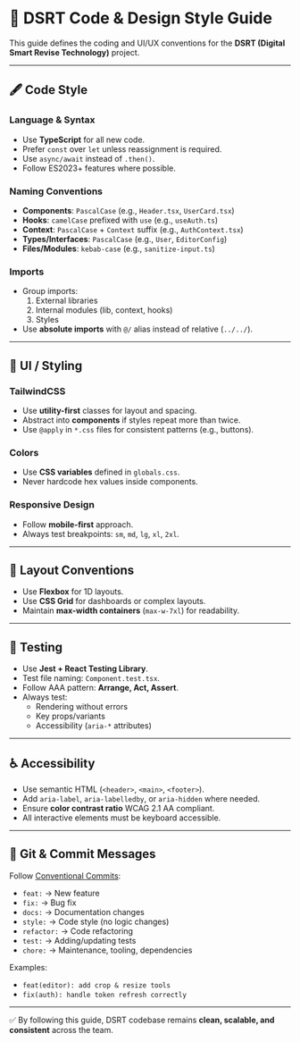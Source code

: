 # 🎨 DSRT Code & Design Style Guide

This guide defines the coding and UI/UX conventions for the **DSRT (Digital Smart Revise Technology)** project.

---

## 🖋️ Code Style

### Language & Syntax
- Use **TypeScript** for all new code.
- Prefer `const` over `let` unless reassignment is required.
- Use `async/await` instead of `.then()`.
- Follow ES2023+ features where possible.

### Naming Conventions
- **Components**: `PascalCase` (e.g., `Header.tsx`, `UserCard.tsx`)
- **Hooks**: `camelCase` prefixed with `use` (e.g., `useAuth.ts`)
- **Context**: `PascalCase` + `Context` suffix (e.g., `AuthContext.tsx`)
- **Types/Interfaces**: `PascalCase` (e.g., `User`, `EditorConfig`)
- **Files/Modules**: `kebab-case` (e.g., `sanitize-input.ts`)

### Imports
- Group imports:
  1. External libraries
  2. Internal modules (lib, context, hooks)
  3. Styles
- Use **absolute imports** with `@/` alias instead of relative (`../../`).

---

## 🎨 UI / Styling

### TailwindCSS
- Use **utility-first** classes for layout and spacing.
- Abstract into **components** if styles repeat more than twice.
- Use `@apply` in `*.css` files for consistent patterns (e.g., buttons).

### Colors
- Use **CSS variables** defined in `globals.css`.
- Never hardcode hex values inside components.

### Responsive Design
- Follow **mobile-first** approach.
- Always test breakpoints: `sm`, `md`, `lg`, `xl`, `2xl`.

---

## 📐 Layout Conventions
- Use **Flexbox** for 1D layouts.
- Use **CSS Grid** for dashboards or complex layouts.
- Maintain **max-width containers** (`max-w-7xl`) for readability.

---

## 🧪 Testing
- Use **Jest + React Testing Library**.
- Test file naming: `Component.test.tsx`.
- Follow AAA pattern: **Arrange, Act, Assert**.
- Always test:
  - Rendering without errors
  - Key props/variants
  - Accessibility (`aria-*` attributes)

---

## ♿ Accessibility
- Use semantic HTML (`<header>`, `<main>`, `<footer>`).
- Add `aria-label`, `aria-labelledby`, or `aria-hidden` where needed.
- Ensure **color contrast ratio** WCAG 2.1 AA compliant.
- All interactive elements must be keyboard accessible.

---

## 📝 Git & Commit Messages
Follow [Conventional Commits](https://www.conventionalcommits.org/):
- `feat:` → New feature
- `fix:` → Bug fix
- `docs:` → Documentation changes
- `style:` → Code style (no logic changes)
- `refactor:` → Code refactoring
- `test:` → Adding/updating tests
- `chore:` → Maintenance, tooling, dependencies

Examples:
- `feat(editor): add crop & resize tools`
- `fix(auth): handle token refresh correctly`

---

✅ By following this guide, DSRT codebase remains **clean, scalable, and consistent** across the team.
